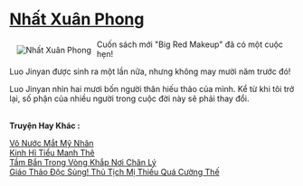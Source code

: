 <a href="https://truyentiki.com/nhat-xuan-phong.30568/" title="Nhất Xuân Phong"><h1>Nhất Xuân Phong</h1></a><div style="display:table"><img align="right" style="float: left; padding: 10px;" src="https://truyentiki.com/a/img/str/src/30568.jpg" alt="Nhất Xuân Phong">Cuốn sách mới "Big Red Makeup" đã có một cuộc hẹn! <p></p> Luo Jinyan được sinh ra một lần nữa, nhưng không may mười năm trước đó! <p></p> Luo Jinyan nhìn hai mươi bốn người thân hiếu thảo của mình. Kể từ khi tôi trở lại, số phận của nhiều người trong cuộc đời này sẽ phải thay đổi.</div><p><br><b>Truyện Hay Khác :</b></p><a href="https://truyentiki.com/vo-nuoc-mat-my-nhan.30567/" alt="Vô Nước Mắt Mỹ Nhân">Vô Nước Mắt Mỹ Nhân</a><br/><a href="https://github.com/nownovels/truyenhay/tree/master/truyenhay/30397/README.md" alt="Kinh Hỉ Tiểu Manh Thê">Kinh Hỉ Tiểu Manh Thê</a><br/><a href="https://github.com/nownovels/top500/tree/master/truyenhay/33485/" alt="Tầm Bắn Trong Vòng Khắp Nơi Chân Lý">Tầm Bắn Trong Vòng Khắp Nơi Chân Lý</a><br/><a href="https://github.com/nownovels/truyenhay/tree/master/truyenhay/30578/README.md" alt="Giáo Thảo Độc Sủng! Thủ Tịch Mị Thiếu Quá Cường Thế">Giáo Thảo Độc Sủng! Thủ Tịch Mị Thiếu Quá Cường Thế</a><br/>